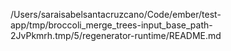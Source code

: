/Users/saraisabelsantacruzcano/Code/ember/test-app/tmp/broccoli_merge_trees-input_base_path-2JvPkmrh.tmp/5/regenerator-runtime/README.md